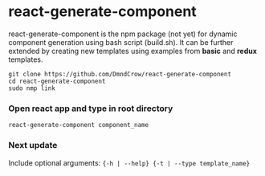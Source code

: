 # react-generate-component
react-generate-component is the npm package (not yet) for dynamic component generation using bash script (build.sh). It can be further extended by creating new templates using examples from __basic__ and __redux__ templates.

```
git clone https://github.com/DmndCrow/react-generate-component
cd react-generate-component
sudo nmp link
```

### Open react app and type in root directory
```
react-generate-component component_name
```

### Next update
Include optional arguments: ```{-h | --help} {-t | --type template_name}```

